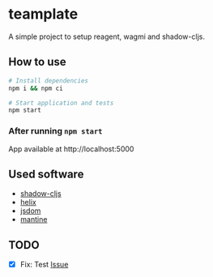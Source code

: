 # teamplate

A simple project to setup reagent, wagmi and shadow-cljs.

## How to use
```bash
# Install dependencies
npm i && npm ci

# Start application and tests
npm start
```

### After running `npm start`
App available at http://localhost:5000  

## Used software
- [shadow-cljs](https://github.com/thheller/shadow-cljs)
- [helix](https://github.com/lilactown/helix)
- [jsdom](https://github.com/jsdom/jsdom)
- [mantine](https://github.com/mantinedev/mantine)

## TODO
- [x] Fix: Test [Issue](https://github.com/liszper/teamplate/issues/1)
